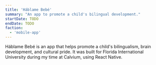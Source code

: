 ```yaml
---
title: 'Háblame Bebé'
summary: "An app to promote a child's bilingual development."
startDate: TODO
endDate: TODO
faction:
  - 'mobile-app'
---
```


Háblame Bebé is an app that helps promote a child's bilingualism, brain development, and cultural pride. It was built for Florida International University during my time at Calvium, using React Native.
